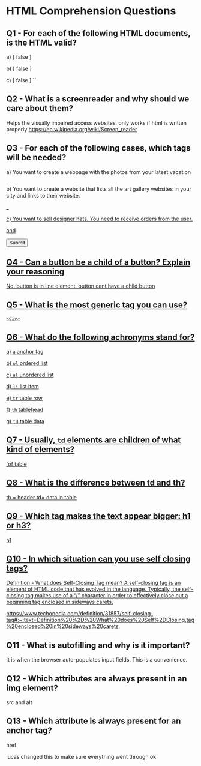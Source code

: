 # HTML Comprehension Questions


## Q1 - For each of the following HTML documents, is the HTML valid?

a) [ false ] 


b) [ false ]


c) [ false ] ``



## Q2 - What is a screenreader and why should we care about them?

Helps the visually impaired access websites. only works if html is written properly
https://en.wikipedia.org/wiki/Screen_reader



## Q3 - For each of the following cases, which tags will be needed?

a) You want to create a webpage with the photos from your latest vacation

<img src="" />


b) You want to create a website that lists all the art gallery websites in your city and links to their website.

<ul> <a href=""> </ul>_


c) You want to sell designer hats. You need to receive orders from the user.

<form action="/action_page.php"> 

and 

 <input type="submit" value="Submit">



## Q4 - Can a button be a child of a button? Explain your reasoning

No. button is in line element. button cant have a child button


## Q5 - What is the most generic tag you can use?

`<div>`


## Q6 - What do the following achronyms stand for?

a) `a` anchor tag

b) `ol` ordered list

c) `ul` unordered list

d) `li` list item

e) `tr` table row

f) `th` tablehead

g) `td` table data


## Q7 - Usually, `td` elements are children of what kind of elements?

`of table


## Q8 - What is the difference between td and th?

th = header
td= data in table


## Q9 - Which tag makes the text appear bigger: h1 or h3?

h1

## Q10 - In which situation can you use self closing tags?


Definition - What does Self-Closing Tag mean?
A self-closing tag is an element of HTML code that has evolved in the language. Typically, the self-closing tag makes use of a “/” character in order to effectively close out a beginning tag enclosed in sideways carets.

https://www.techopedia.com/definition/31857/self-closing-tag#:~:text=Definition%20%2D%20What%20does%20Self%2DClosing,tag%20enclosed%20in%20sideways%20carets.


## Q11 - What is autofilling and why is it important?

It is when the browser auto-populates input fields. This is a convenience.


## Q12 - Which attributes are always present in an img element?

src and alt

## Q13 - Which attribute is always present for an anchor tag?

href



lucas changed this to make sure everything went through ok